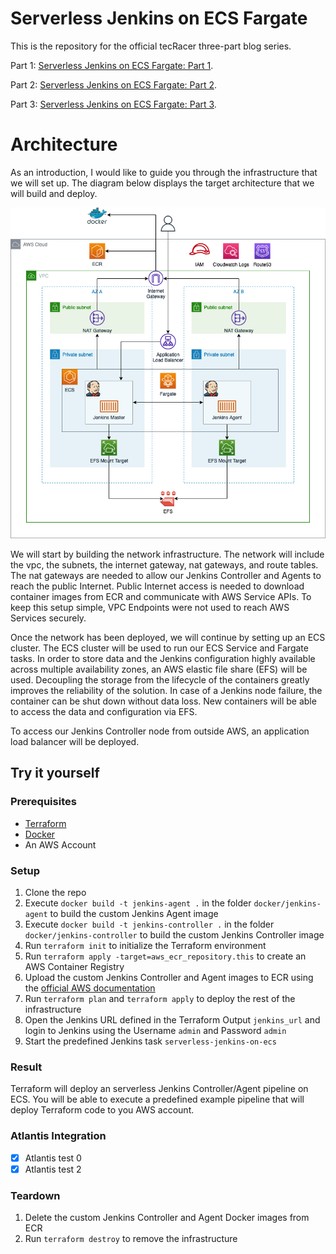# Serverless Jenkins on ECS Fargate

This is the repository for the official tecRacer three-part blog series.

Part 1: [Serverless Jenkins on ECS Fargate: Part 1](https://www.tecracer.com/blog/2023/05/serverless-jenkins-on-ecs-fargate-part-1.html).

Part 2: [Serverless Jenkins on ECS Fargate: Part 2](https://www.tecracer.com/blog/2023/05/serverless-jenkins-on-ecs-fargate-part-2.html).

Part 3: [Serverless Jenkins on ECS Fargate: Part 3](https://www.tecracer.com/blog/2023/05/serverless-jenkins-on-ecs-fargate-part-3.html).

# Architecture

As an introduction, I would like to guide you through the infrastructure that we will set up. The diagram below displays the target architecture that we will build and deploy.

![architecture](media/architecture.png)

We will start by building the network infrastructure. The network will include the vpc, the subnets, the internet gateway, nat gateways, and route tables. The nat gateways are needed to allow our Jenkins Controller and Agents to reach the public Internet. Public Internet access is needed to download container images from ECR and communicate with AWS Service APIs. To keep this setup simple, VPC Endpoints were not used to reach AWS Services securely.

Once the network has been deployed, we will continue by setting up an ECS cluster. The ECS cluster will be used to run our ECS Service and Fargate tasks. In order to store data and the Jenkins configuration highly available across multiple availability zones, an AWS elastic file share (EFS) will be used. Decoupling the storage from the lifecycle of the containers greatly improves the reliability of the solution. In case of a Jenkins node failure, the container can be shut down without data loss. New containers will be able to access the data and configuration via EFS.

To access our Jenkins Controller node from outside AWS, an application load balancer will be deployed.

## Try it yourself

### Prerequisites

- [Terraform](https://developer.hashicorp.com/terraform/downloads)
- [Docker](https://www.docker.com/)
- An AWS Account

### Setup

1. Clone the repo
2. Execute `docker build -t jenkins-agent .` in the folder `docker/jenkins-agent` to build the custom Jenkins Agent image
3. Execute `docker build -t jenkins-controller .` in the folder `docker/jenkins-controller` to build the custom Jenkins Controller image
4. Run `terraform init` to initialize the Terraform environment
5. Run `terraform apply -target=aws_ecr_repository.this` to create an AWS Container Registry
6. Upload the custom Jenkins Controller and Agent images to ECR using the [official AWS documentation](https://docs.aws.amazon.com/AmazonECR/latest/userguide/docker-push-ecr-image.html)
7. Run `terraform plan` and `terraform apply` to deploy the rest of the infrastructure
8. Open the Jenkins URL defined in the Terraform Output `jenkins_url` and login to Jenkins using the Username `admin` and Password `admin`
9. Start the predefined Jenkins task `serverless-jenkins-on-ecs`

### Result

Terraform will deploy an serverless Jenkins Controller/Agent pipeline on ECS. You will be able to execute a predefined example pipeline that will deploy Terraform code to you AWS account.

### Atlantis Integration
- [x] Atlantis test 0
- [x] Atlantis test 2

### Teardown

1. Delete the custom Jenkins Controller and Agent Docker images from ECR
2. Run `terraform destroy` to remove the infrastructure
